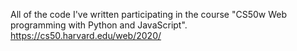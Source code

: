 All of the code I've written participating in the course "CS50w Web programming with Python and JavaScript".
https://cs50.harvard.edu/web/2020/
